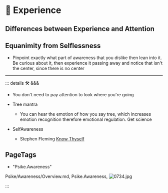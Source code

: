 
# 💜 <psike>Experience</psike>

## Differences between Experience and Attention

## Equanimity from Selflessness

- Pinpoint exactly what part of awareness that you dislike then lean into it. Be curious about it, then experience it passing away and notice that isn't the center, since there is no center

---

<!-- =================================================== -->
<!-- =================================================== -->
<!-- =================================================== -->
<!-- =================================================== -->
<!-- =================================================== -->
::: details 🛠 <dev>&&&</dev>



- You don't need to pay attention to look where you're going
- Tree mantra
    - You can hear the emotion of how you say tree, which increases emotion recognition therefore emotional regulation. Get science



- SelfAwareness
    - Stephen Fleming [Know Thyself](https://metacoglab.org/people)

<h2>PageTags</h2>

- "Psike.Awareness"

Psike/Awareness/Overview.md, <dev>Psike.Awareness</dev>, ![0734.jpg](/PaperPhoto/0734.jpg)

:::
